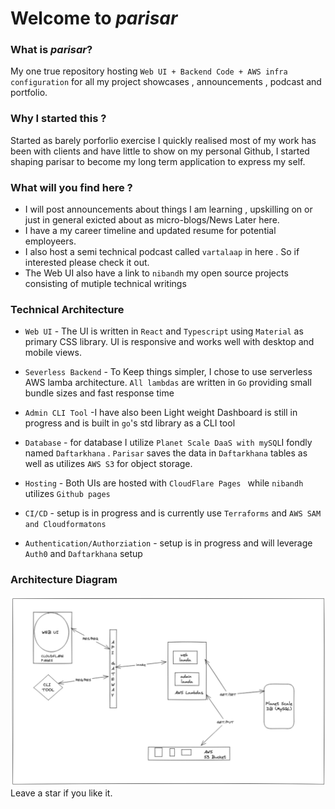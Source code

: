 # Welcome to _parisar_ 

### What is _parisar_?

  My one true repository hosting `Web UI + Backend Code + AWS infra configuration` for all my project showcases , announcements , podcast and portfolio.


### Why I started this ?

Started as barely porforlio exercise I quickly realised most of my work has been with clients and have little to show on my personal Github, I started shaping  parisar to become my long term application to express my self.

### What will you find here ?
- I will post announcements about things I am learning , upskilling on or just in general exicted about as micro-blogs/News Later here.
- I have a my career timeline and updated resume for potential employeers.
- I also host a semi technical podcast called
  `vartalaap` in here .
So if interested please check it out.
- The Web UI also have a link to `nibandh` my open source projects consisting of mutiple technical writings


### Technical Architecture
- `Web UI` - The UI is written in `React` and `Typescript` using `Material` as primary CSS library. UI is responsive and works well with desktop and mobile views.

- `Severless Backend` - To Keep things simpler, I chose to use serverless AWS lamba architecture. `All lambdas` are written in `Go` providing small bundle sizes and fast response time

- `Admin CLI Tool` -I have also been Light weight Dashboard is still in progress and is built in `go`'s std library as  a CLI tool

- `Database` - for database I utilize `Planet Scale DaaS with mySQL`I fondly named `Daftarkhana` .  `Parisar` saves the data in `Daftarkhana` tables as well as utilizes `AWS S3` for object storage.

- `Hosting` - Both UIs are hosted with `CloudFlare Pages ` while `nibandh ` utilizes `Github pages`

- `CI/CD` - setup is in progress and is currently use `Terraforms` and `AWS SAM and Cloudformatons`

- `Authentication/Authorziation` - setup is in progress and will leverage `Auth0` and `Daftarkhana` setup


### Architecture Diagram

![Alt text](/assets/fullarch.png)
Leave a star if you like it.

